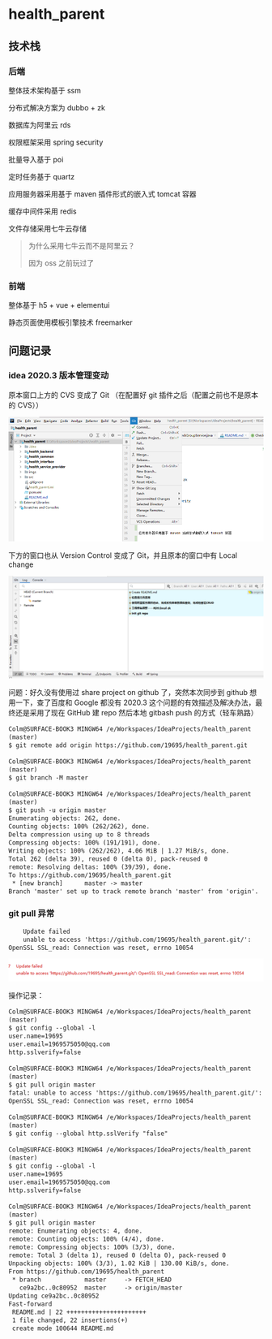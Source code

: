 # health_parent



## 技术栈



### 后端



整体技术架构基于 ssm

分布式解决方案为 dubbo + zk

数据库为阿里云 rds

权限框架采用 spring security

批量导入基于 poi

定时任务基于 quartz

应用服务器采用基于 maven 插件形式的嵌入式 tomcat 容器

缓存中间件采用 redis

文件存储采用七牛云存储

> 为什么采用七牛云而不是阿里云？
>
> 因为 oss 之前玩过了



### 前端



整体基于 h5 + vue + elementui

静态页面使用模板引擎技术 freemarker



## 问题记录



### idea  2020.3 版本管理变动

原本窗口上方的 CVS 变成了 Git （在配置好 git 插件之后（配置之前也不是原本的 CVS））

![image-20210904000011071](imgs/image-20210904000011071.png)

下方的窗口也从 Version Control 变成了 Git，并且原本的窗口中有 Local change

![image-20210904000117773](imgs/image-20210904000117773.png)



问题：好久没有使用过 share project  on github 了，突然本次同步到 github 想用一下，查了百度和 Google 都没有 2020.3 这个问题的有效描述及解决办法，最终还是采用了现在 GitHub 建 repo 然后本地 gitbash push 的方式（轻车熟路）

```shell
Colm@SURFACE-BOOK3 MINGW64 /e/Workspaces/IdeaProjects/health_parent (master)
$ git remote add origin https://github.com/19695/health_parent.git

Colm@SURFACE-BOOK3 MINGW64 /e/Workspaces/IdeaProjects/health_parent (master)
$ git branch -M master

Colm@SURFACE-BOOK3 MINGW64 /e/Workspaces/IdeaProjects/health_parent (master)
$ git push -u origin master
Enumerating objects: 262, done.
Counting objects: 100% (262/262), done.
Delta compression using up to 8 threads
Compressing objects: 100% (191/191), done.
Writing objects: 100% (262/262), 4.06 MiB | 1.27 MiB/s, done.
Total 262 (delta 39), reused 0 (delta 0), pack-reused 0
remote: Resolving deltas: 100% (39/39), done.
To https://github.com/19695/health_parent.git
 * [new branch]      master -> master
Branch 'master' set up to track remote branch 'master' from 'origin'.
```





### git pull 异常



```
	Update failed
	unable to access 'https://github.com/19695/health_parent.git/': OpenSSL SSL_read: Connection was reset, errno 10054
```



![image-20210903235458687](imgs/image-20210903235458687.png)

操作记录：

```shell
Colm@SURFACE-BOOK3 MINGW64 /e/Workspaces/IdeaProjects/health_parent (master)
$ git config --global -l
user.name=19695
user.email=1969575050@qq.com
http.sslverify=false

Colm@SURFACE-BOOK3 MINGW64 /e/Workspaces/IdeaProjects/health_parent (master)
$ git pull origin master
fatal: unable to access 'https://github.com/19695/health_parent.git/': OpenSSL SSL_read: Connection was reset, errno 10054

Colm@SURFACE-BOOK3 MINGW64 /e/Workspaces/IdeaProjects/health_parent (master)
$ git config --global http.sslVerify "false"

Colm@SURFACE-BOOK3 MINGW64 /e/Workspaces/IdeaProjects/health_parent (master)
$ git config --global -l
user.name=19695
user.email=1969575050@qq.com
http.sslverify=false

Colm@SURFACE-BOOK3 MINGW64 /e/Workspaces/IdeaProjects/health_parent (master)
$ git pull origin master
remote: Enumerating objects: 4, done.
remote: Counting objects: 100% (4/4), done.
remote: Compressing objects: 100% (3/3), done.
remote: Total 3 (delta 1), reused 0 (delta 0), pack-reused 0
Unpacking objects: 100% (3/3), 1.02 KiB | 130.00 KiB/s, done.
From https://github.com/19695/health_parent
 * branch            master     -> FETCH_HEAD
   ce9a2bc..0c80952  master     -> origin/master
Updating ce9a2bc..0c80952
Fast-forward
 README.md | 22 ++++++++++++++++++++++
 1 file changed, 22 insertions(+)
 create mode 100644 README.md

```

